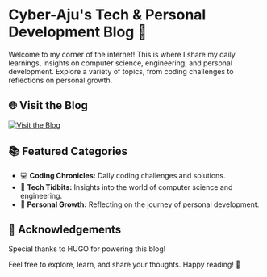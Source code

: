 
# Cyber-Aju's Tech & Personal Development Blog 🚀

Welcome to my corner of the internet! This is where I share my daily learnings, insights on computer science, engineering, and personal development. Explore a variety of topics, from coding challenges to reflections on personal growth.

## 🌐 Visit the Blog
[![Visit the Blog](https://img.shields.io/badge/Explore%20the%20Blog-Visit%20Now-blue)](https://cyber-aju.github.io/Blog/)

## 📚 Featured Categories
- 💻 **Coding Chronicles:** Daily coding challenges and solutions.
- 🚀 **Tech Tidbits:** Insights into the world of computer science and engineering.
- 🌱 **Personal Growth:** Reflecting on the journey of personal development.

## 🙏 Acknowledgements
Special thanks to HUGO for powering this blog!

Feel free to explore, learn, and share your thoughts. Happy reading! 🚀
